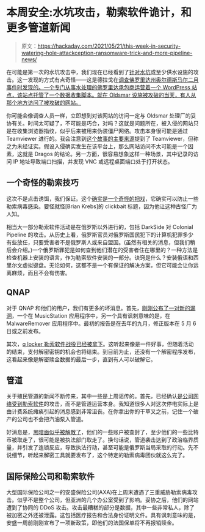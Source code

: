 # 本周安全:水坑攻击，勒索软件诡计，和更多管道新闻

> 原文：<https://hackaday.com/2021/05/21/this-week-in-security-watering-hole-attackception-ransomware-trick-and-more-pipeline-news/>

在可能是第一次的水坑攻击中，我们现在已经看到了[针对水坑](https://arstechnica.com/gadgets/2021/05/florida-water-plant-compromise-came-hours-after-worker-visited-malicious-site/)或至少供水设施的攻击。这一发现的方式有点奇怪——这是德拉戈在[调查佛罗里达州奥尔德斯马尔二月事件时发现的。一个专门从事水处理的佛罗里达承包商运营着一个 WordPress 站点，该站点托管了一个数据收集脚本。就在 Oldsmar 设施被攻破的当天，有人从那个地方访问了被攻破的网站。](https://www.dragos.com/blog/industry-news/a-new-water-watering-hole/)

你可能会像调查人员一样，立即想到对该网站的访问一定与 Oldsmar 处理厂的妥协有关。时间太可疑了，不可能是巧合，对吗？这就是问题所在，被入侵的网站只是在收集浏览器指纹，似乎后来被用来伪装僵尸网络。攻击本身很可能是通过 Teamviewer 进行的。我会注意到[这个故事的主要来源](https://us-cert.cisa.gov/sites/default/files/publications/AA21-042A_Joint_Cybersecurity_Advisory_Compromise_of_U.S._Drinking_Treatment_Facility.pdf)提到了 Teamviewer，但称之为未经证实。假设入侵确实发生在该平台上，那么网站访问不太可能是一个因素，这就是 Dragos 的结论。另一方面，很容易想象这样一种场景，其中记录的访问 IP 地址导致端口扫描，并发现 VNC 或远程桌面端口处于打开状态。

## 一个奇怪的勒索技巧

这次不是点击诱饵，我们保证。这个[确实是一个奇怪的把戏](https://krebsonsecurity.com/2021/05/try-this-one-weird-trick-russian-hackers-hate/)，它确实可以防止一些勒索病毒感染。要怪就怪[Brian Krebs]的 clickbait 标题，因为他让这种古怪广为人知。

相当大一部分勒索软件活动是在俄罗斯以外进行的，包括 DarkSide 对 Colonial Pipeline 的攻击。从历史上看，俄罗斯官员对俄罗斯国民犯下的计算机犯罪多少有些放任，只要受害者不是俄罗斯人或来自盟国。(虽然有相关的消息，但我们稍后会介绍。)一个俄罗斯罪犯是如何查到他们潜在的受害者住在哪里的？一种方法是检查机器上安装的语言，作为勒索软件安装的一部分。诀窍是什么？安装俄语和西里尔文虚拟键盘。无论如何，这都不是一个有保证的解决方案，但它可能会让你远离麻烦，而且不会有伤害。

## QNAP

对于 QNAP 和他们的用户，我们有更多的坏消息。首先，[刚刚公布了一对新的漏洞](https://www.shielder.it/advisories/qnap-musicstation-malwareremover-pre-auth-remote-code-execution/)，一个在 MusicStation 应用程序中，另一个具有讽刺意味的是，在 MalwareRemover 应用程序中。最初的报告是在去年的九月，修正版本在 5 月 6 日或之前发布。

其次，[q locker 勒索软件战役已经被拿下](https://www.bleepingcomputer.com/news/security/qlocker-ransomware-shuts-down-after-extorting-hundreds-of-qnap-users/)。这听起来像是一件好事，但随着活动的结束，支付解密密钥的机会也将结束。到目前为止，还没有一个解密程序发布，这看起来像是解密赎金数据的最后一步，直到有人可以破解它。

## 管道

关于殖民管道的新闻不断传来，其中一些是上周谣传的。首先，已经确认[是公司网络受到勒索软件](https://www.cnn.com/2021/05/12/politics/colonial-pipeline-ransomware-payment/index.html#:~:text=The%20company%20halted%20operations%20because%20its%20billing%20system%20was%20compromised,)的攻击，而不是管道运营本身。我知道很多人对这次停电实际上是由计费系统瘫痪引起的消息感到非常沮丧。在你拿出你的干草叉之前，记住一个破产的公司也不会把汽油泵入管道。

好消息是，[黑暗面似乎被解散了](https://krebsonsecurity.com/2021/05/darkside-ransomware-gang-quits-after-servers-bitcoin-stash-seized/)，他们的一些账户被查封了，至少他们的一些比特币被取走了，很可能是被执法部门取走了。换句话说，管道袭击达到了政治临界质量，并引发了连锁反应，导致执法行动，甚至可能是俄罗斯当局采取的行动。先不说细节，听起来解密工具就要发布了，这个特定的勒索病毒团伙就这么完了。

## 国际保险公司和勒索软件

大型国际保险公司之一的安盛保险公司(AXA)在上周末遭遇了三重威胁勒索病毒攻击。似乎不是整个公司，但亚洲的几个办公室受到了影响。妥协之后，他们的网站遭到了协同的 DDoS 攻击。攻击最糟糕的部分是数据，其中一些非常私人，除了被加密之外还被泄露。这包括医疗报告和合法身份证明文件。具有讽刺意味的是，安盛一周前刚刚宣布了一项新政策，即他们的法国保单将不再报销赎金。